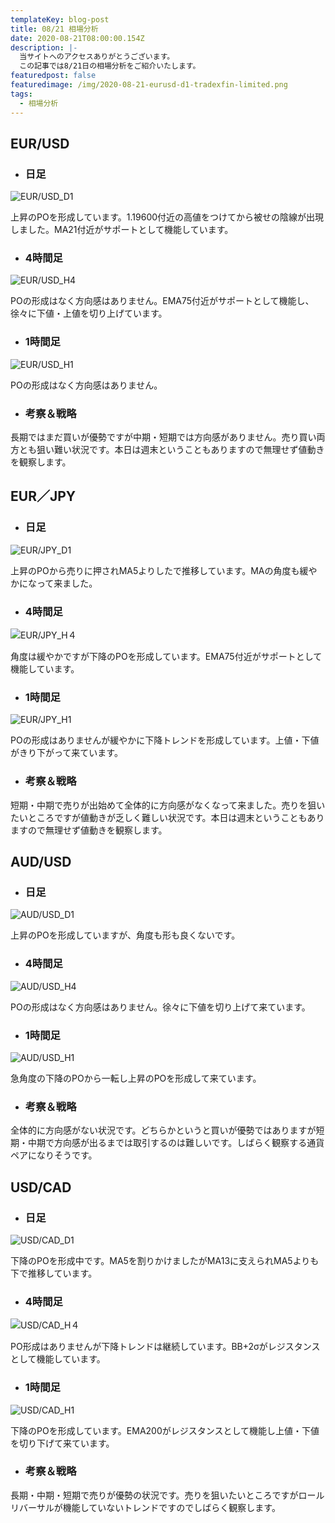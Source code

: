 ```yaml
---
templateKey: blog-post
title: 08/21 相場分析
date: 2020-08-21T08:00:00.154Z
description: |-
  当サイトへのアクセスありがとうございます。
  この記事では8/21日の相場分析をご紹介いたします。
featuredpost: false
featuredimage: /img/2020-08-21-eurusd-d1-tradexfin-limited.png
tags:
  - 相場分析
---
```

## EUR/USD

* ### 日足

![EUR/USD_D1](/img/2020-08-21-eurusd-d1-tradexfin-limited.png)

上昇のPOを形成しています。1.19600付近の高値をつけてから被せの陰線が出現しました。MA21付近がサポートとして機能しています。

* ### 4時間足

![EUR/USD_H4](/img/2020-08-21-eurusd-h4-tradexfin-limited.png)

POの形成はなく方向感はありません。EMA75付近がサポートとして機能し、徐々に下値・上値を切り上げています。

* ### 1時間足

![EUR/USD_H1](/img/2020-08-21-eurusd-h1-tradexfin-limited.png)

POの形成はなく方向感はありません。

* ### 考察＆戦略

長期ではまだ買いが優勢ですが中期・短期では方向感がありません。売り買い両方とも狙い難い状況です。本日は週末ということもありますので無理せず値動きを観察します。

## EUR／JPY

* ### 日足

![EUR/JPY_D1](/img/2020-08-21-eurjpy-d1-tradexfin-limited.png)

上昇のPOから売りに押されMA5よりしたで推移しています。MAの角度も緩やかになって来ました。

* ### 4時間足

![EUR/JPY_H４](/img/2020-08-21-eurjpy-h4-tradexfin-limited.png)

角度は緩やかですが下降のPOを形成しています。EMA75付近がサポートとして機能しています。

* ### 1時間足

![EUR/JPY_H1](/img/2020-08-21-eurjpy-h1-tradexfin-limited.png)

POの形成はありませんが緩やかに下降トレンドを形成しています。上値・下値がきり下がって来ています。

* ### 考察＆戦略

短期・中期で売りが出始めて全体的に方向感がなくなって来ました。売りを狙いたいところですが値動きが乏しく難しい状況です。本日は週末ということもありますので無理せず値動きを観察します。

## AUD/USD

* ### 日足

![AUD/USD_D1](/img/2020-08-21-audusd-d1-tradexfin-limited.png)

上昇のPOを形成していますが、角度も形も良くないです。

* ### 4時間足

![AUD/USD_H4](/img/2020-08-21-audusd-h4-tradexfin-limited.png)

POの形成はなく方向感はありません。徐々に下値を切り上げて来ています。

* ### 1時間足

![AUD/USD_H1](/img/2020-08-21-audusd-h1-tradexfin-limited.png)

急角度の下降のPOから一転し上昇のPOを形成して来ています。

* ### 考察＆戦略

全体的に方向感がない状況です。どちらかというと買いが優勢ではありますが短期・中期で方向感が出るまでは取引するのは難しいです。しばらく観察する通貨ペアになりそうです。

## USD/CAD

* ### 日足

![USD/CAD_D1](/img/2020-08-21-usdcad-d1-tradexfin-limited.png)

下降のPOを形成中です。MA5を割りかけましたがMA13に支えられMA5よりも下で推移しています。

* ### 4時間足

![USD/CAD_H４](/img/2020-08-21-usdcad-h4-tradexfin-limited.png)

PO形成はありませんが下降トレンドは継続しています。BB+2σがレジスタンスとして機能しています。

* ### 1時間足

![USD/CAD_H1](/img/2020-08-21-usdcad-h1-tradexfin-limited.png)

下降のPOを形成しています。EMA200がレジスタンスとして機能し上値・下値を切り下げて来ています。

* ### 考察＆戦略

長期・中期・短期で売りが優勢の状況です。売りを狙いたいところですがロールリバーサルが機能していないトレンドですのでしばらく観察します。